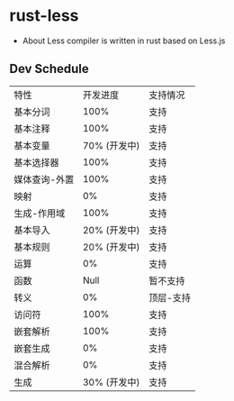 # rust-less

* About Less compiler is written in rust based on Less.js

## Dev Schedule


<table>
<tr>
    <td>特性</td>
    <td>开发进度</td>
    <td>支持情况</td>
</tr>
<tr>
    <td>基本分词</td>
    <td>100%</td>
    <td>支持</td>
</tr>
<tr>
    <td>基本注释</td>
    <td>100%</td>
    <td>支持</td>
</tr>
<tr>
    <td>基本变量</td>
    <td>70% (开发中)</td>
    <td>支持</td>
</tr>
<tr>
    <td>基本选择器</td>
    <td>100%</td>
    <td>支持</td>
</tr>
<tr>
    <td>媒体查询-外置</td>
    <td>100%</td>
    <td>支持</td>
</tr>
<tr>
    <td>映射</td>
    <td>0%</td>
    <td>支持</td>
</tr>
<tr>
    <td>生成-作用域</td>
    <td>100%</td>
    <td>支持</td>
</tr>
<tr>
    <td>基本导入</td>
    <td>20% (开发中)</td>
    <td>支持</td>
</tr>
<tr>
    <td>基本规则</td>
    <td>20% (开发中)</td>
    <td>支持</td>
</tr>
<tr>
    <td>运算</td>
    <td>0%</td>
    <td>支持</td>
</tr>
<tr>
    <td>函数</td>
    <td>Null</td>
    <td>暂不支持</td>
</tr>
<tr>
    <td>转义</td>
    <td>0%</td>
    <td>顶层-支持</td>
</tr>
<tr>
    <td>访问符</td>
    <td>100%</td>
    <td>支持</td>
</tr>
<tr>
    <td>嵌套解析</td>
    <td>100%</td>
    <td>支持</td>
</tr>
<tr>
    <td>嵌套生成</td>
    <td>0%</td>
    <td>支持</td>
</tr>
<tr>
    <td>混合解析</td>
    <td>0%</td>
    <td>支持</td>
</tr>
<tr>
    <td>生成</td>
    <td>30% (开发中)</td>
    <td>支持</td>
</tr>
</table>